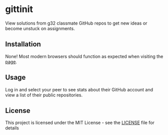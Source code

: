# gittinit
View solutions from g32 classmate GitHub repos to get new ideas or become unstuck on assignments.

## Installation
None! Most modern browsers should function as expected when visiting the [page](https://gittinit.herokuapp.com/).

## Usage
Log in and select your peer to see stats about their GitHub account and view a list of their public repositories.

## License
This project is licensed under the MIT License - see the [LICENSE](https://raw.github.com/bamason/gittinit/master/LICENSE) file for details
